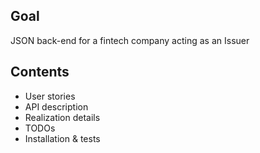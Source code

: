 ## Goal
JSON back-end for a fintech company acting as an Issuer

## Contents
- User stories
- API description
- Realization details
- TODOs
- Installation & tests
